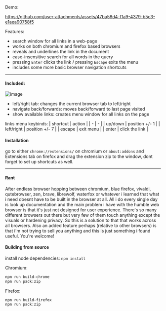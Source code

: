 Demo:

https://github.com/user-attachments/assets/47ba58d4-f1a9-4379-b5c3-e1aea90758f5

Features:
- search window for all links in a web-page
- works on both chromium and firefox based browsers
- reveals and underlines the link in the document
- case-insensitive search for all words in the query
- pressing `Enter` clicks the link / pressing `Escape` exits the menu
- includes some more basic browser navigation shortcuts

--- 

#### Included:

![image](https://github.com/user-attachments/assets/8548ce0f-bb63-4f3a-9369-da5b8854b61e)

- left/right tab: changes the current browser tab to left/right
- navigate back/forwards: moves back/forward to last page visited
- show available links: creates menu window for all links on the page

links menu keybinds:
| shortcut | action |
| - | - |
| up/down | position +/- 1 |
| left/right | position +/- 7 |
| escape | exit menu |
| enter | click the link |

#### Installation

go to either `chrome://extensions/` on chromium or `about:addons` and Extensions tab on firefox and drag the extension zip to the window, dont forget to set up shortcuts as well.

--- 

#### Rant

After endless browser hopping between chromium, blue firefox, vivaldi, qutebrowser, zen, brave, librewolf, waterfox or whatever i learned that what i need doesnt have to be built in the browser at all. All i do every single day is look up documentation and the main problem i have with the humble web browser is that it's just not designed for user experience. There's so many different browsers out there but very few of them touch anything except the visuals or hardening privacy. So this is a solution to that that works across all browsers. Also an added feature perhaps (relative to other browsers) is that i'm not trying to sell you anything and this is just something i found useful. You're welcome!

#### Building from source

install node dependencies: `npm install`

Chromium:
```sh
npm run build-chrome
npm run pack:zip
```

Firefox:
```sh
npm run build-firefox
npm run pack:zip
```




